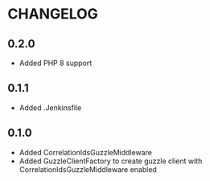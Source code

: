 CHANGELOG
=========

0.2.0
-----

* Added PHP 8 support

0.1.1
-----

* Added .Jenkinsfile

0.1.0
-----

* Added CorrelationIdsGuzzleMiddleware
* Added GuzzleClientFactory to create guzzle client with CorrelationIdsGuzzleMiddleware enabled
